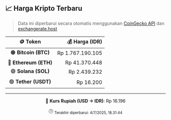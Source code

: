 

<!-- HARGA_KRIPTO -->
## 📈 Harga Kripto Terbaru

> Data ini diperbarui secara otomatis menggunakan [CoinGecko API](https://www.coingecko.com/) dan [exchangerate.host](https://exchangerate.host/)

<div align="center">

| 🪙 Token | 💰 Harga (IDR) |
|:------:|---------------:|
| 🟠 **Bitcoin (BTC)**   | Rp 1.767.190.105 |
| 🔵 **Ethereum (ETH)**  | Rp 41.370.448 |
| 🟣 **Solana (SOL)**    | Rp 2.439.232 |
| 🟢 **Tether (USDT)**   | Rp 16.200 |

---

💱 **Kurs Rupiah (USD → IDR)**: Rp 16.196

🕒 <sub>Terakhir diperbarui: 4/7/2025, 18.31.44</sub>

</div>
<!-- /HARGA_KRIPTO -->